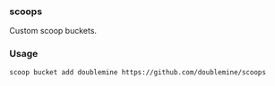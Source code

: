 ### scoops

Custom scoop buckets.

### Usage

```bash
scoop bucket add doublemine https://github.com/doublemine/scoops
```

